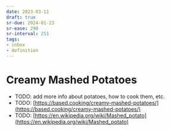 ```yaml
---
date: 2023-03-11
draft: true
sr-due: 2024-01-23
sr-ease: 290
sr-interval: 251
tags:
- inbox
- definition
---
```


# Creamy Mashed Potatoes


- TODO: add more info about potatoes, how to cook them, etc.
- TODO: [https://based.cooking/creamy-mashed-potatoes/](https://based.cooking/creamy-mashed-potatoes/)
- TODO: [https://en.wikipedia.org/wiki/Mashed_potato](https://en.wikipedia.org/wiki/Mashed_potato)